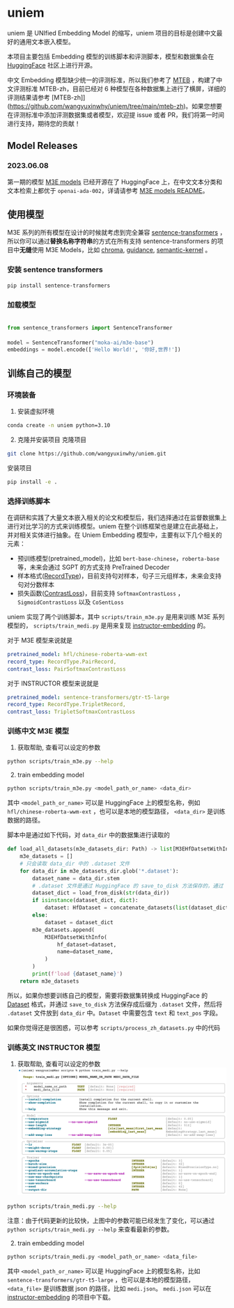 # uniem

uniem 是 UNIfied Embedding Model 的缩写，uniem 项目的目标是创建中文最好的通用文本嵌入模型。

本项目主要包括 Embedding 模型的训练脚本和评测脚本，模型和数据集会在 [HuggingFace](https://huggingface.co/) 社区上进行开源。

中文 Embedding 模型缺少统一的评测标准，所以我们参考了 [MTEB](https://huggingface.co/spaces/mteb/leaderboard) ，构建了中文评测标准 MTEB-zh，目前已经对 6 种模型在各种数据集上进行了横屏，详细的评测结果请参考 [MTEB-zh]](https://github.com/wangyuxinwhy/uniem/tree/main/mteb-zh)。如果您想要在评测标准中添加评测数据集或者模型，欢迎提 issue 或者 PR，我们将第一时间进行支持，期待您的贡献！

## Model Releases

### 2023.06.08

第一期的模型 [M3E models]([moka-ai/m3e-base](https://huggingface.co/moka-ai/m3e-base)) 已经开源在了 HuggingFace 上，在中文文本分类和文本检索上都优于 `openai-ada-002`，详请请参考 [M3E models README]([moka-ai/m3e-base](https://huggingface.co/moka-ai/m3e-base))。

## 使用模型

M3E 系列的所有模型在设计的时候就考虑到完全兼容 [sentence-transformers](https://www.sbert.net/) ，所以你可以通过**替换名称字符串**的方式在所有支持 sentence-transformers 的项目中**无缝**使用 M3E Models，比如 [chroma](https://docs.trychroma.com/getting-started), [guidance](https://github.com/microsoft/guidance), [semantic-kernel](https://github.com/microsoft/semantic-kernel) 。

### 安装 sentence transformers

```bash
pip install sentence-transformers
```

### 加载模型

```python

from sentence_transformers import SentenceTransformer

model = SentenceTransformer("moka-ai/m3e-base")
embeddings = model.encode(['Hello World!', '你好,世界!'])
```

## 训练自己的模型

### 环境装备

1. 安装虚拟环境
```bash
conda create -n uniem python=3.10
```

2. 克隆并安装项目
克隆项目
```bash
git clone https://github.com/wangyuxinwhy/uniem.git
```

安装项目
```bash
pip install -e .
```


### 选择训练脚本

在调研和实践了大量文本嵌入相关的论文和模型后，我们选择通过在监督数据集上进行对比学习的方式来训练模型。uniem 在整个训练框架也是建立在此基础上，并对相关实体进行抽象。在 Uniem Embedding 模型中，主要有以下几个相关的元素：

- 预训练模型(pretrained_model)，比如 `bert-base-chinese`，`roberta-base` 等，未来会通过 SGPT 的方式支持 PreTrained Decoder
- 样本格式([RecordType](https://github.com/wangyuxinwhy/uniem/blob/main/uniem/data_structures.py))，目前支持句对样本，句子三元组样本，未来会支持句对分数样本
- 损失函数([ContrastLoss](https://github.com/wangyuxinwhy/uniem/blob/main/uniem/criteria.py))，目前支持 `SoftmaxContrastLoss` ， `SigmoidContrastLoss` 以及 `CoSentLoss`

uniem 实现了两个训练脚本，其中 `scripts/train_m3e.py` 是用来训练 M3E 系列模型的， `scripts/train_medi.py` 是用来复现 [instructor-embedding](https://github.com/HKUNLP/instructor-embedding/tree/main/InstructorEmbedding) 的。

对于 M3E 模型来说就是
```yaml
pretrained_model: hfl/chinese-roberta-wwm-ext
record_type: RecordType.PairRecord,
contrast_loss: PairSoftmaxContrastLoss
```

对于 INSTRUCTOR 模型来说就是
```yaml
pretrained_model: sentence-transformers/gtr-t5-large
record_type: RecordType.TripletRecord,
contrast_loss: TripletSoftmaxContrastLoss
```

### 训练中文 M3E 模型

1. 获取帮助, 查看可以设定的参数
```bash
python scripts/train_m3e.py --help
```

2. train embedding model
```bash
python scripts/train_m3e.py <model_path_or_name> <data_dir>
```

其中 `<model_path_or_name>` 可以是 HuggingFace 上的模型名称，例如 `hfl/chinese-roberta-wwm-ext` ，也可以是本地的模型路径， `<data_dir>` 是训练数据的路径。

脚本中是通过如下代码，对 `data_dir` 中的数据集进行读取的

```python
def load_all_datasets(m3e_datasets_dir: Path) -> list[M3EHfDatsetWithInfo]:
    m3e_datasets = []
    # 只会读取 data_dir 中的 .dataset 文件
    for data_dir in m3e_datasets_dir.glob('*.dataset'):
        dataset_name = data_dir.stem
        # .dataset 文件是通过 HuggingFace 的 save_to_disk 方法保存的，通过 load_from_disk 方法读取
        dataset_dict = load_from_disk(str(data_dir))
        if isinstance(dataset_dict, dict):
            dataset: HfDataset = concatenate_datasets(list(dataset_dict.values()))
        else:
            dataset = dataset_dict
        m3e_datasets.append(
            M3EHfDatsetWithInfo(
                hf_dataset=dataset,
                name=dataset_name,
            )
        )
        print(f'load {dataset_name}')
    return m3e_datasets
```

所以，如果你想要训练自己的模型，需要将数据集转换成 HuggingFace 的 [Dataset](https://huggingface.co/docs/datasets/loading_datasets.html) 格式，并通过 `save_to_disk` 方法保存成后缀为 `.dataset` 文件，然后将 `.dataset` 文件放到 `data_dir` 中。`Dataset` 中需要包含 `text` 和 `text_pos` 字段。

如果你觉得还是很困惑，可以参考 `scripts/process_zh_datasets.py` 中的代码

### 训练英文 INSTRUCTOR 模型

1. 获取帮助, 查看可以设定的参数
![](./docs/imgs/medi-help.png)
```bash
python scripts/train_medi.py --help
```

注意：由于代码更新的比较快，上图中的参数可能已经发生了变化，可以通过 `python scripts/train_medi.py --help` 来查看最新的参数。

2. train embedding model
```bash
python scripts/train_medi.py <model_path_or_name> <data_file>
```
其中 `<model_path_or_name>` 可以是 HuggingFace 上的模型名称，比如 `sentence-transformers/gtr-t5-large` ，也可以是本地的模型路径， `<data_file>` 是训练数据 json 的路径，比如 `medi.json`。 `medi.json` 可以在 [instructor-embedding](https://instructor-embedding.github.io/) 的项目中下载。
